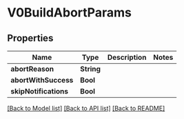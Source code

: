 # V0BuildAbortParams

## Properties
Name | Type | Description | Notes
------------ | ------------- | ------------- | -------------
**abortReason** | **String** |  | 
**abortWithSuccess** | **Bool** |  | 
**skipNotifications** | **Bool** |  | 

[[Back to Model list]](../README.md#documentation-for-models) [[Back to API list]](../README.md#documentation-for-api-endpoints) [[Back to README]](../README.md)


